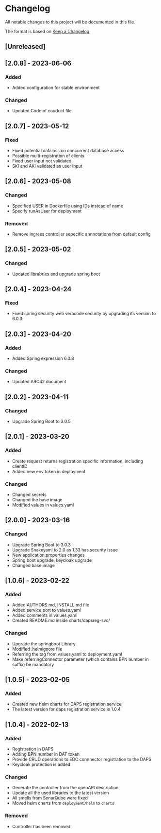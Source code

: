 # Changelog

All notable changes to this project will be documented in this file.

The format is based on [Keep a Changelog](https://keepachangelog.com/en/1.0.0/),

## [Unreleased]


## [2.0.8] - 2023-06-06

### Added
- Added configuration for stable environment

### Changed
- Updated Code of couduct file


## [2.0.7] - 2023-05-12

### Fixed
- Fixed potential dataloss on concurrent database access
- Possible multi-registration of clients
- Fixed user input not validated
- SKI and AKI validated as user input

## [2.0.6] - 2023-05-08

### Changed
- Specified USER in Dockerfile using IDs instead of name
- Specify runAsUser for deployment

### Removed
- Remove ingress controller sepecific annnotations from default config

## [2.0.5] - 2023-05-02

### Changed
- Updated librabries and upgrade spring boot


## [2.0.4] - 2023-04-24

### Fixed
- Fixed spring security web veracode security by upgrading its version to 6.0.3


## [2.0.3] - 2023-04-20

### Added
- Added Spring expression 6.0.8

### Changed
- Updated ARC42 document


## [2.0.2] - 2023-04-11

### Changed
- Upgrade Spring Boot to 3.0.5


## [2.0.1] - 2023-03-20

### Added
- Create request returns registration specific information, including clientID
- Added new env token in deployment

### Changed
- Changed secrets
- Changed the base image
- Modified values in values.yaml


## [2.0.0] - 2023-03-16

### Changed
- Upgrade Spring Boot to 3.0.3
- Upgrade Snakeyaml to 2.0 as 1.33 has security issue
- New application.properties changes
- Spring boot upgrade, keycloak upgrade
- Changed base image


## [1.0.6] - 2023-02-22

### Added
 - Added AUTHORS.md, INSTALL.md file
 - Added service port to values.yaml
 - Added comments in values.yaml
 - Created README.md inside charts/dapsreg-svc/

### Changed
 - Upgrade the springboot Library
 - Modified .helmignore file
 - Referring the tag from values.yaml to deployment.yaml
 - Make referringConnector parameter (which contains BPN number in suffix) be mandatory


## [1.0.5] - 2023-02-05

### Added
- Created new helm charts for DAPS registration service
- The latest version for daps registration service is 1.0.4

## [1.0.4] - 2022-02-13

### Added
- Registration in DAPS
- Adding BPN number in DAT token
- Provide CRUD operations to EDC connnector registration to the DAPS
- Keycloak protection is added

### Changed
- Generate the controller from the openAPI description
- Update all the used libraries to the latest version
- All smells from SonarQube were fixed
- Moved helm charts from `deployment/helm` to `charts`

### Removed
- Controller has been removed
